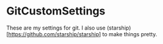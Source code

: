 # GitCustomSettings
These are my settings for git.
I also use (starship)[https://github.com/starship/starship] to make things pretty.
